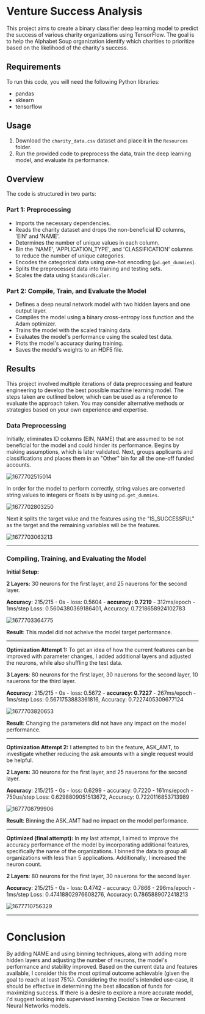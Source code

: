 # Venture Success Analysis

This project aims to create a binary classifier deep learning model to predict the success of various charity organizations using TensorFlow. The goal is to help the Alphabet Soup organization identify which charities to prioritize based on the likelihood of the charity's success.

## Requirements

To run this code, you will need the following Python libraries:

* pandas
* sklearn
* tensorflow

## Usage

1. Download the `charity_data.csv` dataset and place it in the `Resources` folder.
2. Run the provided code to preprocess the data, train the deep learning model, and evaluate its performance.

## Overview

The code is structured in two parts:

### Part 1: Preprocessing

* Imports the necessary dependencies.
* Reads the charity dataset and drops the non-beneficial ID columns, 'EIN' and 'NAME'.
* Determines the number of unique values in each column.
* Bin the 'NAME', 'APPLICATION_TYPE', and 'CLASSIFICATION' columns to reduce the number of unique categories.
* Encodes the categorical data using one-hot encoding (`pd.get_dummies`).
* Splits the preprocessed data into training and testing sets.
* Scales the data using `StandardScaler`.

### Part 2: Compile, Train, and Evaluate the Model

* Defines a deep neural network model with two hidden layers and one output layer.
* Compiles the model using a binary cross-entropy loss function and the Adam optimizer.
* Trains the model with the scaled training data.
* Evaluates the model's performance using the scaled test data.
* Plots the model's accuracy during training.
* Saves the model's weights to an HDF5 file.


## Results

This project involved multiple iterations of data preprocessing and feature engineering to develop the best possible machine learning model. The steps taken are outlined below, which can be used as a reference to evaluate the approach taken. You may consider alternative methods or strategies based on your own experience and expertise.

### Data Preprocessing

Initially, eliminates ID columns (EIN, NAME) that are assumed to be not beneficial for the model and could hinder its performance. Begins by making assumptions, which is later validated. Next, groups applicants and classifications and places them in an "Other" bin for all the one-off funded accounts.

![1677702515014](image/README/1677702515014.png)

In order for the model to perform correctly, string values are converted string values to integers or floats is by using `pd.get_dummies`. 

![1677702803250](image/README/1677702803250.png)

Next it splits the target value and the features using the "IS_SUCCESSFUL" as the target and the remaining variables will be the features.

![1677703063213](image/README/1677703063213.png)

---

### Compiling, Training, and Evaluating the Model

**Initial Setup:**

**2 Layers:** 30 neurons for the first layer, and 25 nauerons for the second layer.

**Accuracy**: 215/215 - 0s - loss: 0.5604 - **accuracy: 0.7219** - 312ms/epoch - 1ms/step
Loss: 0.5604380369186401, Accuracy: 0.7218658924102783

![1677703364775](image/README/1677703364775.png)

**Result**: This model did not acheive the model target performance.

---

**Optimization Attempt 1:**  To get an idea of how the current features can be improved with parameter changes, I added additional layers and adjusted the neurons, while also shuffling the test data.

**3 Layers**: 80 neurons for the first layer, 30 nauerons for the second layer, 10 nauerons for the third layer.

**Accuracy**: 215/215 - 0s - loss: 0.5672 - **accuracy: 0.7227** - 267ms/epoch - 1ms/step
Loss: 0.5671753883361816, Accuracy: 0.7227405309677124

![1677703820653](image/README/1677703820653.png)

**Result**: Changing the parameters did not have any impact on the model performance.

---

**Optimization Attempt 2:** I attempted to bin the feature, ASK_AMT, to investigate whether reducing the ask amounts with a single request would be helpful.

**2 Layers:** 30 neurons for the first layer, and 25 nauerons for the second layer.

**Accuracy**: 215/215 - 0s - loss: 0.6299 - accuracy: 0.7220 - 161ms/epoch - 750us/step
Loss: 0.6298809051513672, Accuracy: 0.7220116853713989

![1677708799906](image/README/1677708799906.png)

**Result**: Binning the ASK_AMT had no impact on the model performance.

---

**Optimized (final attempt):** In my last attempt, I aimed to improve the accuracy performance of the model by incorporating additional features, specifically the name of the organizations.  I binned the data to group all organizations with less than 5 applications. Additionally, I increased the neuron count.

**2 Layers**: 80 neurons for the first layer, 30 nauerons for the second layer.

**Accuracy**: 215/215 - 0s - loss: 0.4742 - accuracy: 0.7866 - 296ms/epoch - 1ms/step
Loss: 0.47418802976608276, Accuracy: 0.7865889072418213

![1677710756329](image/README/1677710756329.png)

---

# **Conclusion**

By adding NAME and using binning techniques, along with adding more hidden layers and adjusting the number of neurons, the model's performance and stability improved. Based on the current data and features available, I consider this the most optimal outcome achievable (given the goal to reach at least 75%). Considering the model's intended use-case, it should be effective in determining the best allocation of funds for maximizing success.  If there is a desire to explore a more accurate model, I'd suggest looking into supervised learning Decision Tree or Recurrent Neural Networks models.
